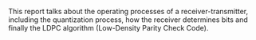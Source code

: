 This report talks about the operating processes of a receiver-transmitter, including the quantization process, how the receiver determines bits and finally the LDPC algorithm (Low-Density Parity Check Code).
